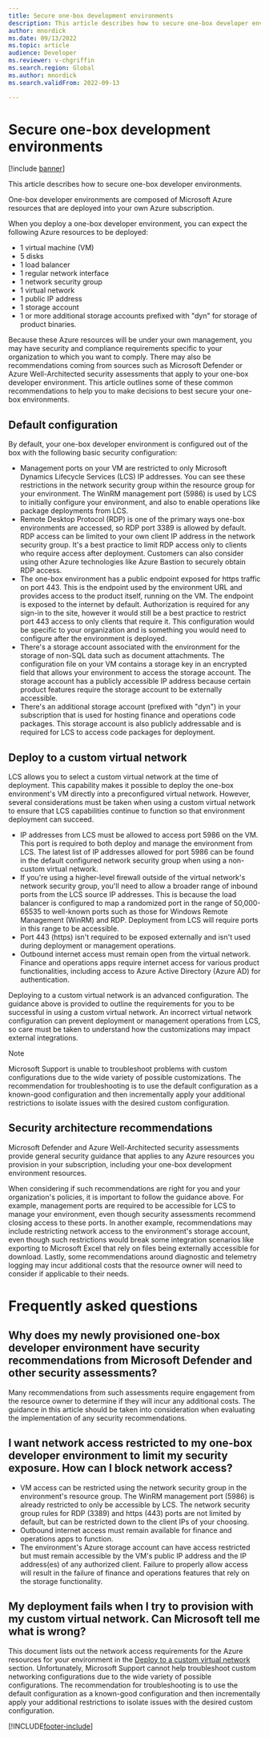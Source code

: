 ```yaml
---
title: Secure one-box development environments
description: This article describes how to secure one-box developer environments.
author: mnordick
ms.date: 09/13/2022
ms.topic: article
audience: Developer
ms.reviewer: v-chgriffin
ms.search.region: Global
ms.author: mnordick
ms.search.validFrom: 2022-09-13

---
```


# Secure one-box development environments

[!include [banner](../includes/banner.md)]

This article describes how to secure one-box developer environments.

One-box developer environments are composed of Microsoft Azure resources that are deployed into your own Azure subscription.

When you deploy a one-box developer environment, you can expect the following Azure resources to be deployed:
- 1 virtual machine (VM)
- 5 disks
- 1 load balancer
- 1 regular network interface
- 1 network security group
- 1 virtual network
- 1 public IP address
- 1 storage account
- 1 or more additional storage accounts prefixed with "dyn" for storage of product binaries.

Because these Azure resources will be under your own management, you may have security and compliance requirements specific to your organization to which you want to comply. There may also be recommendations coming from sources such as Microsoft Defender or Azure Well-Architected security assessments that apply to your one-box developer environment. This article outlines some of these common recommendations to help you to make decisions to best secure your one-box environments.

## Default configuration

By default, your one-box developer environment is configured out of the box with the following basic security configuration:

- Management ports on your VM are restricted to only Microsoft Dynamics Lifecycle Services (LCS) IP addresses. You can see these restrictions in the network security group within the resource group for your environment.
The WinRM management port (5986) is used by LCS to initially configure your environment, and also to enable operations like package deployments from LCS.
- Remote Desktop Protocol (RDP) is one of the primary ways one-box environments are accessed, so RDP port 3389 is allowed by default. RDP access can be limited to your own client IP address in the network security group. It's a best practice to limit RDP access only to clients who require access after deployment. Customers can also consider using other Azure technologies like Azure Bastion to securely obtain RDP access.
- The one-box environment has a public endpoint exposed for https traffic on port 443. This is the endpoint used by the environment URL and provides access to the product itself, running on the VM. The endpoint is exposed to the internet by default. Authorization is required for any sign-in to the site, however it would still be a best practice to restrict port 443 access to only clients that require it. This configuration would be specific to your organization and is something you would need to configure after the environment is deployed.
- There's a storage account associated with the environment for the storage of non-SQL data such as document attachments. The configuration file on your VM contains a storage key in an encrypted field that allows your environment to access the storage account. The storage account has a publicly accessible IP address because certain product features require the storage account to be externally accessible.
- There's an additional storage account (prefixed with "dyn") in your subscription that is used for hosting finance and operations code packages. This storage account is also publicly addressable and is required for LCS to access code packages for deployment.

## Deploy to a custom virtual network

LCS allows you to select a custom virtual network at the time of deployment. This capability makes it possible to deploy the one-box environment's VM directly into a preconfigured virtual network. However, several considerations must be taken when using a custom virtual network to ensure that LCS capabilities continue to function so that environment deployment can succeed.

- IP addresses from LCS must be allowed to access port 5986 on the VM. This port is required to both deploy and manage the environment from LCS. The latest list of IP addresses allowed for port 5986 can be found in the default configured network security group when using a non-custom virtual network.
- If you're using a higher-level firewall outside of the virtual network's network security group, you'll need to allow a broader range of inbound ports from the LCS source IP addresses. This is because the load balancer is configured to map a randomized port in the range of 50,000-65535 to well-known ports such as those for Windows Remote Management (WinRM) and RDP. Deployment from LCS will require ports in this range to be accessible.
- Port 443 (https) isn't required to be exposed externally and isn't used during deployment or management operations.
- Outbound internet access must remain open from the virtual network. Finance and operations apps require internet access for various product functionalities, including access to Azure Active Directory (Azure AD) for authentication.

Deploying to a custom virtual network is an advanced configuration. The guidance above is provided to outline the requirements for you to be successful in using a custom virtual network. An incorrect virtual network configuration can prevent deployment or management operations from LCS, so care must be taken to understand how the customizations may impact external integrations.

> [!NOTE]
> Microsoft Support is unable to troubleshoot problems with custom configurations due to the wide variety of possible customizations. The recommendation for troubleshooting is to use the default configuration as a known-good configuration and then incrementally apply your additional restrictions to isolate issues with the desired custom configuration.

## Security architecture recommendations

Microsoft Defender and Azure Well-Architected security assessments provide general security guidance that applies to any Azure resources you provision in your subscription, including your one-box development environment resources.

When considering if such recommendations are right for you and your organization's policies, it is important to follow the guidance above. For example, management ports are required to be accessible for LCS to manage your environment, even though security assessments recommend closing access to these ports. In another example, recommendations may include restricting network access to the environment's storage account, even though such restrictions would break some integration scenarios like exporting to Microsoft Excel that rely on files being externally accessible for download. Lastly, some recommendations around diagnostic and telemetry logging may incur additional costs that the resource owner will need to consider if applicable to their needs.

# Frequently asked questions

##  Why does my newly provisioned one-box developer environment have security recommendations from Microsoft Defender and other security assessments?

Many recommendations from such assessments require engagement from the resource owner to determine if they will incur any additional costs. The guidance in this article should be taken into consideration when evaluating the implementation of any security recommendations.

## I want network access restricted to my one-box developer environment to limit my security exposure. How can I block network access? 

- VM access can be restricted using the network security group in the environment's resource group. The WinRM management port (5986) is already restricted to only be accessible by LCS. The network security group rules for RDP (3389) and https (443) ports are not limited by default, but can be restricted down to the client IPs of your choosing.
- Outbound internet access must remain available for finance and operations apps to function.
- The environment's Azure storage account can have access restricted but must remain accessible by the VM's public IP address and the IP address(es) of any authorized client. Failure to properly allow access will result in the failure of finance and operations features that rely on the storage functionality.

## My deployment fails when I try to provision with my custom virtual network. Can Microsoft tell me what is wrong?

This document lists out the network access requirements for the Azure resources for your environment in the [Deploy to a custom virtual network](deploy-to-a-custom-virtual-network) section. Unfortunately, Microsoft Support cannot help troubleshoot custom networking configurations due to the wide variety of possible configurations. The recommendation for troubleshooting is to use the default configuration as a known-good configuration and then incrementally apply your additional restrictions to isolate issues with the desired custom configuration.


[!INCLUDE[footer-include](../../../includes/footer-banner.md)]
